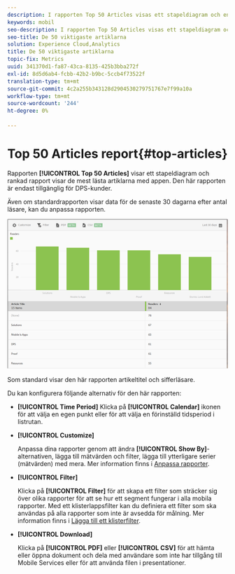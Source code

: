 ```yaml
---
description: I rapporten Top 50 Articles visas ett stapeldiagram och en rankad rapport med de mest lästa artiklarna som visas med appen. Den här rapporten är endast tillgänglig för Digital Publishing Suites-kunder (DPS).
keywords: mobil
seo-description: I rapporten Top 50 Articles visas ett stapeldiagram och en rankad rapport med de mest lästa artiklarna som visas med appen. Den här rapporten är endast tillgänglig för Digital Publishing Suites-kunder (DPS).
seo-title: De 50 viktigaste artiklarna
solution: Experience Cloud,Analytics
title: De 50 viktigaste artiklarna
topic-fix: Metrics
uuid: 341370d1-fa87-43ca-8135-425b3bba272f
exl-id: 8d5d6ab4-fcbb-42b2-b9bc-5ccb4f73522f
translation-type: tm+mt
source-git-commit: 4c2a255b343128d2904530279751767e7f99a10a
workflow-type: tm+mt
source-wordcount: '244'
ht-degree: 0%

---
```


# Top 50 Articles report{#top-articles}

Rapporten **[!UICONTROL Top 50 Articles]** visar ett stapeldiagram och rankad rapport visar de mest lästa artiklarna med appen. Den här rapporten är endast tillgänglig för DPS-kunder.

Även om standardrapporten visar data för de senaste 30 dagarna efter antal läsare, kan du anpassa rapporten.

![](assets/dps_top_50.png)

Som standard visar den här rapporten artikeltitel och sifferläsare.

Du kan konfigurera följande alternativ för den här rapporten:

* **[!UICONTROL Time Period]**
Klicka på  **[!UICONTROL Calendar]** ikonen för att välja en egen punkt eller för att välja en förinställd tidsperiod i listrutan.

* **[!UICONTROL Customize]**

   Anpassa dina rapporter genom att ändra **[!UICONTROL Show By]**-alternativen, lägga till mätvärden och filter, lägga till ytterligare serier (mätvärden) med mera. Mer information finns i [Anpassa rapporter](/help/using/usage/reports-customize/reports-customize.md).

* **[!UICONTROL Filter]**

   Klicka på **[!UICONTROL Filter]** för att skapa ett filter som sträcker sig över olika rapporter för att se hur ett segment fungerar i alla mobila rapporter. Med ett klisterlappsfilter kan du definiera ett filter som ska användas på alla rapporter som inte är avsedda för målning. Mer information finns i [Lägga till ett klisterfilter](/help/using/usage/reports-customize/t-sticky-filter.md).

* **[!UICONTROL Download]**

   Klicka på **[!UICONTROL PDF]** eller **[!UICONTROL CSV]** för att hämta eller öppna dokument och dela med användare som inte har tillgång till Mobile Services eller för att använda filen i presentationer.
